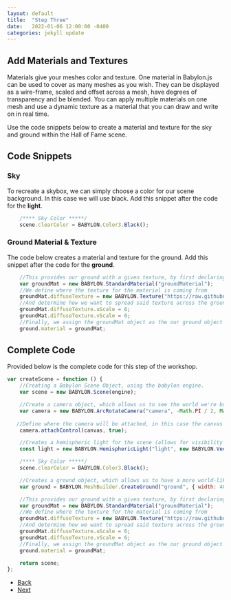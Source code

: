 ```yaml
---
layout: default
title:  "Step Three"
date:   2022-01-06 12:00:00 -0400
categories: jekyll update
---
```

## Add Materials and Textures

Materials give your meshes color and texture. One material in Babylon.js can be used to cover as many meshes as you wish. They can be displayed as a wire-frame, scaled and offset across a mesh, have degrees of transparency and be blended. You can apply multiple materials on one mesh and use a dynamic texture as a material that you can draw and write on in real time.

Use the code snippets below to create a material and texture for the sky and ground within the Hall of Fame scene.

## Code Snippets

### Sky

To recreate a skybox, we can simply choose a color for our scene background. In this case we will use black. Add this snippet after the code for the **light**.

```javascript
    /**** Sky Color *****/
    scene.clearColor = BABYLON.Color3.Black();
```

### Ground Material & Texture

The code below creates a material and texture for the ground. Add this snippet after the code for the **ground**.

```javascript
    //This provides our ground with a given texture, by first declaring the material object
    var groundMat = new BABYLON.StandardMaterial("groundMaterial");
    //We define where the texture for the material is coming from
    groundMat.diffuseTexture = new BABYLON.Texture("https://raw.githubusercontent.com/gcordido/babylon-student-workshop/gh-pages/textures/grass.jpg", scene);
    //And determine how we want to spread said texture across the ground.
    groundMat.diffuseTexture.uScale = 6;
    groundMat.diffuseTexture.vScale = 6;
    //Finally, we assign the groundMat object as the our ground object's material.
    ground.material = groundMat;
```

## Complete Code

Provided below is the complete code for this step of the workshop.

```javascript
var createScene = function () {
    //Creating a Babylon Scene Object, using the babylon engine.
    var scene = new BABYLON.Scene(engine);

    //Create a camera object, which allows us to see the world we're building.
    var camera = new BABYLON.ArcRotateCamera("camera", -Math.PI / 2, Math.PI / 2.5, 10, new BABYLON.Vector3(0, 0, 0));
   
   //Define where the camera will be attached, in this case the canvas we are working in.
    camera.attachControl(canvas, true);

    //Creates a hemispheric light for the scene (allows for visibility of our objects)
    const light = new BABYLON.HemisphericLight("light", new BABYLON.Vector3(0, 1, 0), scene);

    /**** Sky Color *****/
    scene.clearColor = BABYLON.Color3.Black();

    //Creates a ground object, which allows us to have a more world-like scene, as well as guidance as to where to drop future objects.
    var ground = BABYLON.MeshBuilder.CreateGround("ground", { width: 40, height: 40}, scene);

    //This provides our ground with a given texture, by first declaring the material object
    var groundMat = new BABYLON.StandardMaterial("groundMaterial");
    //We define where the texture for the material is coming from
    groundMat.diffuseTexture = new BABYLON.Texture("https://raw.githubusercontent.com/gcordido/babylon-student-workshop/gh-pages/textures/grass.jpg", scene);
    //And determine how we want to spread said texture across the ground.
    groundMat.diffuseTexture.uScale = 6;
    groundMat.diffuseTexture.vScale = 6;
    //Finally, we assign the groundMat object as the our ground object's material.
    ground.material = groundMat;

    return scene;
};
```

<ul class="actions">
<li><a href="https://gcordido.github.io/babylon-student-workshop/jekyll/update/2022/01/07/step-two.html" class="button special">Back</a></li>
<li><a href="https://gcordido.github.io/babylon-student-workshop/jekyll/update/2022/01/05/step-four.html" class="button">Next</a></li>
</ul>